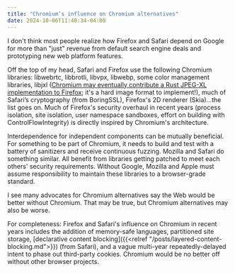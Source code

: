 ```yaml
---
title: "Chromium’s influence on Chromium alternatives"
date: 2024-10-06T11:40:34-04:00
---
```

I don't think most people realize how Firefox and Safari depend on Google for more than "just" revenue from default search engine deals and prototyping new web platform features.

Off the top of my head, Safari and Firefox use the following Chromium libraries: libwebrtc, libbrotli, libvpx, libwebp, some color management libraries, libjxl ([Chromium may eventually contribute a Rust JPEG-XL implementation to Firefox](https://github.com/mozilla/standards-positions/pull/1064); it's a hard image format to implement!), much of Safari’s cryptography (from BoringSSL), Firefox's 2D renderer (Skia)...the list goes on. Much of Firefox's security overhaul in recent years (process isolation, site isolation, user namespace sandboxes, effort on building with ControlFlowIntegrity) is directly inspired by Chromium's architecture.

Interdependence for independent components can be mutually beneficial. For something to be part of Chromium, it needs to build and test with a battery of sanitizers and receive continuous fuzzing. Mozilla and Safari do something similar. All benefit from libraries getting patched to meet each others' security requirements. Without Google, Mozilla and Apple must assume responsibility to maintain these libraries to a browser-grade standard. 

I see many advocates for Chromium alternatives say the Web would be better without Chromium. That may be true, but Chromium alternatives may also be worse.

For completeness: Firefox and Safari's influence on Chromium in recent years includes the addition of memory-safe languages, partitioned site storage, [declarative content blocking]({{<relref "/posts/layered-content-blocking.md">}}) (from Safari), and a vague multi-year repeatedly-delayed intent to phase out third-party cookies. Chromium would be no better off without other browser projects.


